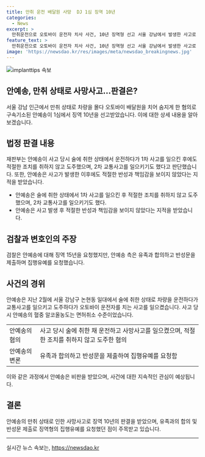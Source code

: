 ```yaml
---
title: 만취 운전 배달원 사망  DJ 1심 징역 10년
categories:
  - News
excerpt: >
  만취운전으로 오토바이 운전자 치사 사건, 10년 징역형 선고 서울 강남에서 발생한 사고로 인해 만취 상태의 안예송이 오토바이 운전자를 치어 사망시킨 혐의로 1심에서 징역 10년을 선고받았다. 재판부는 안씨의 사고 후 태도를 비판하며, 혐의를 부인하고 반성하지 않는다고 지적했다. 유족과의 합의와 반성문 제출을 들고 집행유예를 요청하는 안씨와 검찰의 각별한 요청 등이 논란이 되고 있다. 사고 당시 안씨의 혈중 알코올농도는 0.221%로 면허취소 수준이었다.
feature_text: >
  만취운전으로 오토바이 운전자 치사 사건, 10년 징역형 선고 서울 강남에서 발생한 사고로 인해 만취 상태의 안예송이 오토바이 운전자를 치어 사망시킨 혐의로 1심에서 징역 10년을 선고받았다. 재판부는 안씨의 사고 후 태도를 비판하며, 혐의를 부인하고 반성하지 않는다고 지적했다. 유족과의 합의와 반성문 제출을 들고 집행유예를 요청하는 안씨와 검찰의 각별한 요청 등이 논란이 되고 있다. 사고 당시 안씨의 혈중 알코올농도는 0.221%로 면허취소 수준이었다.
image: 'https://newsdao.kr/res/images/meta/newsdao_breakingnews.jpg'
---
```


<p><img src="https://newsdao.kr/res/images/meta/newsdao_breakingnews.jpg" alt="implanttips 속보" /></p>

<h2>안예송, 만취 상태로 사망사고...판결은?</h2>

<p data-ke-size="size16">서울 강남 인근에서 만취 상태로 차량을 몰다 오토바이 배달원을 치어 숨지게 한 혐의로 구속기소된 안예송이 1심에서 징역 10년을 선고받았습니다. 이에 대한 상세 내용을 알아보겠습니다.</p>

<h2 data-ke-size="size26">법정 판결 내용</h2>

<p data-ke-size="size16">재판부는 안예송이 사고 당시 술에 취한 상태에서 운전하다가 1차 사고를 일으킨 후에도 적절한 조치를 취하지 않고 도주했으며, 2차 교통사고를 일으키기도 했다고 판단했습니다. 또한, 안예송은 사고가 발생한 이후에도 적절한 반성과 책임감을 보이지 않았다는 지적을 받았습니다.</p>

<ul>
<li>안예송은 술에 취한 상태에서 1차 사고를 일으킨 후 적절한 조치를 취하지 않고 도주했으며, 2차 교통사고를 일으키기도 했다.</li>
<li>안예송은 사고 발생 후 적절한 반성과 책임감을 보이지 않았다는 지적을 받았습니다.</li>
</ul>

<h2 data-ke-size="size26">검찰과 변호인의 주장</h2>

<p data-ke-size="size16">검찰은 안예송에 대해 징역 15년을 요청했지만, 안예송 측은 유족과 합의하고 반성문을 제출하며 집행유예를 요청했습니다.</p>

<h2 data-ke-size="size26">사건의 경위</h2>

<p data-ke-size="size16">안예송은 지난 2월에 서울 강남구 논현동 일대에서 술에 취한 상태로 차량을 운전하다가 교통사고를 일으키고 도주하다가 오토바이 운전자를 치는 사고를 일으켰습니다. 사고 당시 안예송의 혈중 알코올농도는 면허취소 수준이었습니다.</p>

<table>
<tr>
<td>안예송의 혐의</td>
<td>사고 당시 술에 취한 채 운전하고 사망사고를 일으켰으며, 적절한 조치를 취하지 않고 도주한 혐의</td>
</tr>
<tr>
<td>안예송의 변론</td>
<td>유족과 합의하고 반성문을 제출하여 집행유예를 요청함</td>
</tr>
</table>

<p data-ke-size="size16">이와 같은 과정에서 안예송은 비판을 받았으며, 사건에 대한 지속적인 관심이 예상됩니다.</p>

<h2 data-ke-size="size26">결론</h2>

<p data-ke-size="size16">안예송의 만취 상태로 인한 사망사고로 징역 10년의 판결을 받았으며, 유족과의 합의 및 반성문 제출로 징역형의 집행유예를 요청했던 점이 주목받고 있습니다.</p>

<hr>
실시간 뉴스 속보는, <a href="https://newsdao.kr" rel="dofollow">https://newsdao.kr</a>


